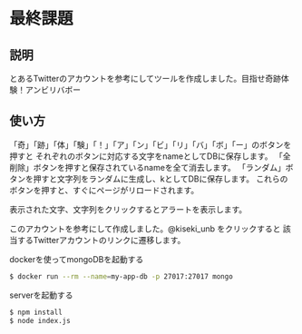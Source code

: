 # 最終課題

## 説明

とあるTwitterのアカウントを参考にしてツールを作成しました。目指せ奇跡体験！アンビリバボー

## 使い方

「奇」「跡」「体」「験」「！」「ア」「ン」「ビ」「リ」「バ」「ボ」「ー」のボタンを押すと
それぞれのボタンに対応する文字をnameとしてDBに保存します。
「全削除」ボタンを押すと保存されているnameを全て消去します。
「ランダム」ボタンを押すと文字列をランダムに生成し、kとしてDBに保存します。
これらのボタンを押すと、すぐにページがリロードされます。

表示された文字、文字列をクリックするとアラートを表示します。

このアカウントを参考にして作成しました。@kiseki_unb をクリックすると
該当するTwitterアカウントのリンクに遷移します。

dockerを使ってmongoDBを起動する

```bash
$ docker run --rm --name=my-app-db -p 27017:27017 mongo
```

serverを起動する

```bash
$ npm install
$ node index.js
```
